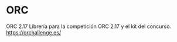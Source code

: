 # ORC
ORC 2.17
Librería para la competición ORC 2.17 y el kit del concurso.
https://orchallenge.es/
